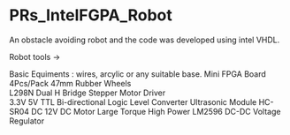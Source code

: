 # PRs_IntelFGPA_Robot
An obstacle avoiding robot and the code was developed using intel VHDL.

Robot tools ->

Basic Equiments : wires, arcylic or any suitable base.
Mini FPGA Board 
4Pcs/Pack 47mm Rubber Wheels  
L298N Dual H Bridge Stepper Motor Driver  
3.3V 5V TTL Bi-directional Logic Level Converter 
Ultrasonic Module HC-SR04 
DC 12V DC Motor Large Torque High Power 
LM2596 DC-DC Voltage Regulator 

